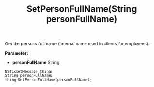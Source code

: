 ﻿---
uid: crmscript_ref_NSTicketMessage_SetPersonFullName
title: SetPersonFullName(String personFullName)
intellisense: NSTicketMessage.SetPersonFullName
keywords: NSTicketMessage, GetPersonFullName
so.topic: reference
---

Get the persons full name (internal name used in clients for employees). 

**Parameter:** 
 - **personFullName** String

```crmscript
NSTicketMessage thing;
String personFullName;
thing.SetPersonFullName(personFullName);
```

